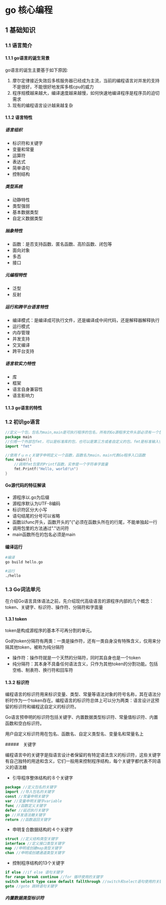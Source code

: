 # go 核心编程

## 1 基础知识

### 1.1 语言简介 

#### 1.1.1 go语言的诞生背景

go语言的诞生主要基于如下原因:

1. 摩尔定律接近失效后多核服务器已经成为主流，当前的编程语言对并发的支持不是很好，不能很好地发挥多核cpu的威力
2. 程序规模越来越大，编译速度越来越慢，如何快速地编译程序是程序员的迫切需求
3. 现有的编程语言设计越来越复杂

#### 1.1.2 语言特性

##### 语言组织

- 标识符和关键字
- 变量和常量
- 运算符
- 表达式
- 简单语句
- 控制结构

##### 类型系统

- 动静特性
- 类型强弱
- 基本数据类型
- 自定义数据类型

##### 抽象特性

- 函数：是否支持函数、匿名函数、高阶函数、闭包等
- 面向对象
- 多态
- 接口

##### 元编程特性

- 泛型
- 反射

##### 运行和跨平台语言特性

- 编译模式：是编译成可执行文件，还是编译成中间代码，还是解释器解释执行
- 运行模式
- 内存管理
- 并发支持
- 交叉编译
- 跨平台支持

##### 语言软实力特性

- 库
- 框架
- 语言自身兼容性
- 语言影响力

#### 1.1.3 go语言的特性

### 1.2 初识go语言

```go
//定义一个包，包名为main,main是可执行程序的包名，所有的Go源程序文件头部必须有一个包申明语句，Go通过包来管理命名空间
package main
//引用一个外部包fmt，可以是标准库的包，也可以是第三方或者自定义的包。fmt是标准输入\输出包，即format的缩写
import "fmt"

//使用ｆｕｎｃ关键字申明定义一个函数，函数名为main，main代表Go程序入口函数
func main(){
    //调用fmt包里的Printf函数，实参是一个字符串字面量
	fmt.Printf("Hello, world!\n")
}
```

#### Go源代码的特征解读

- 源程序以.go为后缀
- 源程序默认为UTF-8编码
- 标识符区分大小写
- 语句结尾的分号可以省略
- 函数以func开头，函数开头的"{"必须在函数头所在的行尾，不能单独起一行
- 调用包里的方法通过"."访问符
- main函数所在的包名必须是main

#### 编译运行

```bash
#编译
go build hello.go

#运行
./hello
```

### 1.3 Go词法单元

在介绍Go语言具体语法之前，先介绍现代高级语言的源程序内部的几个概念：token、关键字、标识符、操作符、分隔符和字面量

#### 1.3.1 token

token是构成源程序的基本不可再分割的单元。

Go的token分隔符有两类：一类是操作符，还有一类自身没有特殊含义，仅用来分隔其他token，被称为纯分隔符

- 操作符：操作符就是一个天然的分隔符，同时其自身也是一个token
- 纯分隔符：其本身不具备任何语法含义，只作为其他token的分割功能。包括空格、制表符、换行符和回车符

#### 1.3.2 标识符

编程语言的标识符用来标识变量、类型、常量等语法对象的符号名称，其在语法分析时作为一个token存在。编程语言的标识符总体上可以分为两类：语言设计这预留的标识符和编程这自定义的标识符。

Go语言预申明的标识符包括关键字、内置数据类型标识符、常量值标识符、内置函数和空白标识符。

用户自定义标识符用在包名、函数名、自定义类型名、变量名和常量名上

#####　关键字

编程语言中的关键字是指语言设计者保留的有特定语法含义的标识符，这些关键字有自己独特的用途和含义，它们一般用来控制程序结构，每个关键字都代表不同语义的语法糖

- 引导程序整体结构的８个关键字

```go
package //定义包名的关键字
import //导入包名的关键字
const //常量申明关键字
var //变量申明关键字variable
func //函数定义关键字
defer //延迟执行关键字
go //并发语法糖关键字
return //函数返回关键字
```

- 申明复合数据结构的４个关键字

```go
struct //定义结构类型关键字
interface //定义接口类型关键字
map	//申明或创建map类型关键字
chan //申明或创建通道类型关键字
```

- 控制程序结构的13个关键字

```go
if else //if else 语句关键字
for range break continue //for 循环使用的关键字
switch select type case default fallthrough //switch和select语句使用的关键字
goto //goto 跳转语句关键字
```

##### 内置数据类型标识符

